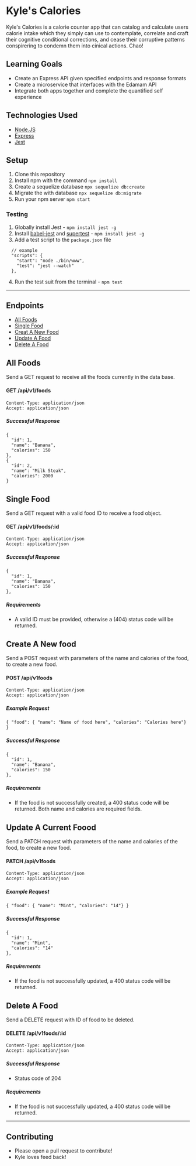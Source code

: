 # Kyle's Calories

Kyle's Calories is a calorie counter app that can catalog and calculate users calorie intake which they simply can use to contemplate, correlate and craft their cognitive conditional corrections, and cease their corruptive patterns conspirering to condemn them into cinical actions. Chao!

## Learning Goals
  - Create an Express API given specified endpoints and response formats
  - Create a microservice that interfaces with the Edamam API
  - Integrate both apps together and complete the quantified self experience

## Technologies Used
  - [Node.JS](https://nodejs.org/en/)
  - [Express](https://expressjs.com/)
  - [Jest](https://jestjs.io/)

## Setup
1. Clone this repository
2. Install npm with the command `npm install`
3. Create a sequelize database `npx sequelize db:create`
3. Migrate the with database `npx sequelize db:migrate`
4. Run your npm server `npm start`

  ### Testing
  1. Globally install Jest
    - `npm install jest -g`
  2. Install [babel-jest](https://www.npmjs.com/package/babel-jest) and [supertest](https://github.com/visionmedia/supertest)
    - `npm install jest -g`
  3. Add a test script to the `package.json` file
  ```
    // example
    "scripts": {
      "start": "node ./bin/www",
      "test": "jest --watch"
    },
  ```
  4. Run the test suit from the terminal
    - `npm test`

---

## Endpoints
  - [All Foods](#all-foods)
  - [Single Food](#single-food)
  - [Creat A New Food](create-new-food)
  - [Update A Food](update-a-current-food)
  - [Delete A Food](delete-a-food)


## All Foods
Send a GET request to receive all the foods currently in the data base.

  #### GET /api/v1/foods
  ```
  Content-Type: application/json
  Accept: application/json
  ```

  ##### Successful Response
  ```
  {
    "id": 1,
    "name": "Banana",
    "calories": 150
  },
  {
    "id": 2,
    "name": "Milk Steak",
    "calories": 2000
  }
  ```

## Single Food

Send a GET request with a valid food ID to receive a food object.

  #### GET /api/v1/foods/:id
  ```
  Content-Type: application/json
  Accept: application/json
  ```

  ##### Successful Response
  ```
  {
    "id": 1,
    "name": "Banana",
    "calories": 150
  },
  ```

  ##### Requirements
  - A valid ID must be provided, otherwise a (404) status code will be returned.


## Create A New food

Send a POST request with parameters of the name and calories of the food, to create a new food.

  #### POST /api/v1foods
  ```
  Content-Type: application/json
  Accept: application/json
  ```

  ##### Example Request
  ```{ "food": { "name": "Name of food here", "calories": "Calories here"} }```

  ##### Successful Response
  ```
  {
    "id": 1,
    "name": "Banana",
    "calories": 150
  },
  ```

  ##### Requirements
  - If the food is not successfully created, a 400 status code will be returned. Both name and calories are required fields.

## Update A Current Foood

Send a PATCH request with parameters of the name and calories of the food, to create a new food.

  #### PATCH /api/v1foods
  ```
  Content-Type: application/json
  Accept: application/json
  ```

  ##### Example Request
  ```{ "food": { "name": "Mint", "calories": "14"} }```

  ##### Successful Response
  ```
  {
    "id": 1,
    "name": "Mint",
    "calories": "14"
  },
  ```

  ##### Requirements
  -  If the food is not successfully updated, a 400 status code will be returned.

## Delete A Food

Send a DELETE request with ID of food to be deleted.

  #### DELETE /api/v1foods/:id
  ```
  Content-Type: application/json
  Accept: application/json
  ```

  ##### Successful Response
  - Status code of 204

  ##### Requirements
  - If the food is not successfully updated, a 400 status code will be returned.
----------

## Contributing
   - Please open a pull request to contribute!
   - Kyle loves feed back!